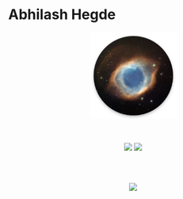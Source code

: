 # Abhilash Hegde

<p align="center">
<img src="nebula.png" alt="image" width="175"/><br>
</p> <br>
<p align="center">
<img src="https://github-readme-stats.vercel.app/api?username=abhi16180&theme=dark" height="234">
  <img src="https://github-readme-stats.vercel.app/api/top-langs/?username=abhi16180&hide=Makefile&theme=dark"  height="234">
</p>
<br>
<img https://github-readme-streak-stats.herokuapp.com/?user=abhi16180)](https://git.io/streak-stats>
<br>
<p align="center">
<img src="https://activity-graph.herokuapp.com/graph?username=abhi16180&theme=react-dark">
</p> <br>





